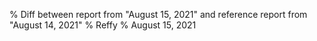 % Diff between report from "August 15, 2021" and reference report from "August 14, 2021"
% Reffy
% August 15, 2021


